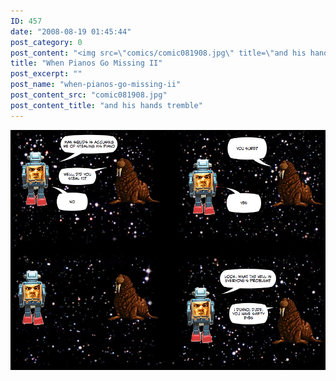```yaml
---
ID: 457
date: "2008-08-19 01:45:44"
post_category: 0
post_content: "<img src=\"comics/comic081908.jpg\" title=\"and his hands tremble\" />"
title: "When Pianos Go Missing II"
post_excerpt: ""
post_name: "when-pianos-go-missing-ii"
post_content_src: "comic081908.jpg"
post_content_title: "and his hands tremble"
---
```



[![and his hands tremble](/comics-hi-res/comic081908.jpg)](/comics-hi-res/comic081908.jpg)
